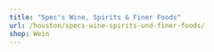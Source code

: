 ```yaml
---
title: "Spec's Wine, Spirits & Finer Foods"
url: /houston/specs-wine-spirits-und-finer-foods/
shop: Wein
---
```

